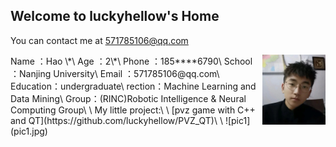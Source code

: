 ## Welcome to luckyhellow's Home

You can contact me at [571785106@qq.com](571785106@qq.com)
<!-- ![photo](photo.jpg) -->
<img src="photo.jpg" width = "20%" height = "20%" alt="photo" align=right />
Name  ：Hao \*\
Age     ：2\*\
Phone ：185****6790\
School   ：Nanjing University\
Email  ：571785106@qq.com\
Education：undergraduate\
rection：Machine Learning and Data Mining\
Group：(RINC)Robotic Intelligence & Neural Computing Group\
\
My little project:\
\
[pvz game with C++ and QT](https://github.com/luckyhellow/PVZ_QT)\
\
![pic1](pic1.jpg)
